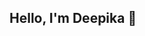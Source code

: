 ## Hello, I'm Deepika 👋

<!--
**Deepika-Singh111/Deepika-Singh111** is a ✨ _special_ ✨ repository because its `README.md` (this file) appears on your GitHub profile.

Here are some ideas to get you started:

- 🔭 I’m currently working on Web Development
- 🌱 I’m currently learning ...
- 👯 I’m looking to collaborate 
- 🤔 I’m looking for help with ...
- 💬 Ask me about anything 
- 📫 How to reach me: ...
- 😄 Pronouns: she/her
- ⚡ Fun fact: ...
-->

